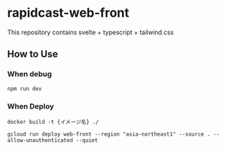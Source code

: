 # rapidcast-web-front
This repository contains svelte + typescript + tailwind.css

## How to Use

### When debug
```
npm run dev
```

### When Deploy
```
docker build -t {イメージ名} ./
```
```
gcloud run deploy web-front --region "asia-northeast1" --source . --allow-unauthenticated --quiet
```
